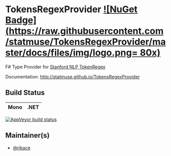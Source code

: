 # TokensRegexProvider [![NuGet Badge](https://raw.githubusercontent.com/statmuse/TokensRegexProvider/master/docs/files/img/logo.png= 80x)](https://www.nuget.org/packages/TokensRegexProvider/0.0.1)

F# Type Provider for [Stanford NLP TokenRegex](http://nlp.stanford.edu/software/tokensregex.html)

Documentation: http://statmuse.github.io/TokensRegexProvider

## Build Status

Mono | .NET
---- | ----
[![AppVeyor build status](https://ci.appveyor.com/api/projects/status/sf42224wbvhl5jll?svg=true)](https://ci.appveyor.com/api/projects/status/sf42224wbvhl5jll?svg=true)

## Maintainer(s)

- [@rikace](https://github.com/rikace)


